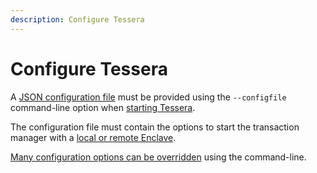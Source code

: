 ```yaml
---
description: Configure Tessera
---
```


# Configure Tessera

A [JSON configuration file] must be provided using the `--configfile` command-line option when
[starting Tessera].

The configuration file must contain the options to start the transaction manager with a
[local or remote Enclave](Enclave.md).

[Many configuration options can be overridden](Override-config.md) using the command-line.

<!--links-->
[JSON configuration file]: ../../Reference/SampleConfiguration.md
[starting Tessera]: ../Get-started/Start-Tessera.md
